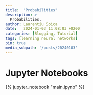 ```yaml
---
title:  "Probabilities"
description: >-
  Probabilities.
author: Laurentiu Soica
date:   2024-01-03 11:08:03 +0200
categories: [Blogging, Tutorial]
tags: [learning neural networks]
pin: true
media_subpath: '/posts/20240103'
---
```


# Jupyter Notebooks

{% jupyter_notebook "main.ipynb" %}